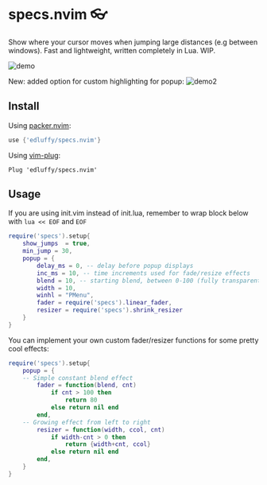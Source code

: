 # specs.nvim 👓
Show where your cursor moves when jumping large distances (e.g between windows). Fast and lightweight, written completely in Lua. WIP.

![demo](https://user-images.githubusercontent.com/28115337/111098526-90923e00-853b-11eb-8e7c-c5892d64c180.gif)

New: added option for custom highlighting for popup:
![demo2](https://user-images.githubusercontent.com/28115337/112231882-7b01d000-8c2f-11eb-9f06-e6e6e492a533.gif)

## Install
Using [packer.nvim](https://github.com/wbthomason/packer.nvim):
```lua
use {'edluffy/specs.nvim'}
```
Using [vim-plug](https://github.com/junegunn/vim-plug):
```vimscript
Plug 'edluffy/specs.nvim'
```
## Usage
If you are using init.vim instead of init.lua, remember to wrap block below with `lua << EOF` and `EOF`
```lua
require('specs').setup{ 
    show_jumps  = true,
    min_jump = 30,
    popup = {
        delay_ms = 0, -- delay before popup displays
        inc_ms = 10, -- time increments used for fade/resize effects 
        blend = 10, -- starting blend, between 0-100 (fully transparent), see :h winblend
        width = 10,
        winhl = "PMenu",
        fader = require('specs').linear_fader,
        resizer = require('specs').shrink_resizer
    }
}
```
You can implement your own custom fader/resizer functions for some pretty cool effects:
```lua
require('specs').setup{ 
    popup = {
	-- Simple constant blend effect
        fader = function(blend, cnt)
            if cnt > 100 then
                return 80
            else return nil end
        end,
	-- Growing effect from left to right
        resizer = function(width, ccol, cnt)
            if width-cnt > 0 then
                return {width+cnt, ccol}
            else return nil end
        end,
    }
}
```
